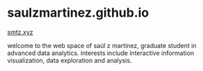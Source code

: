 # saulzmartinez.github.io

[smtz.xyz](https://smtz.xyz)

welcome to the web space of saúl z martínez, graduate student in advanced data analytics. interests include interactive information visualization, data exploration and analysis. 


 

